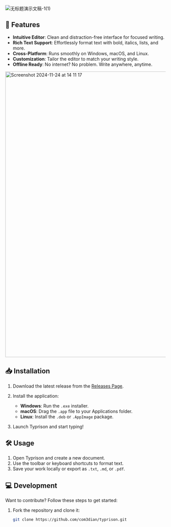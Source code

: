 ![无标题演示文稿-1(1)](https://github.com/user-attachments/assets/90cafd3b-831d-446b-9a67-1a4a9986e180)


## 🚀 Features
- **Intuitive Editor**: Clean and distraction-free interface for focused writing.
- **Rich Text Support**: Effortlessly format text with bold, italics, lists, and more.
- **Cross-Platform**: Runs smoothly on Windows, macOS, and Linux.
- **Customization**: Tailor the editor to match your writing style.
- **Offline Ready**: No internet? No problem. Write anywhere, anytime.

<img width="895" alt="Screenshot 2024-11-24 at 14 11 17" src="https://github.com/user-attachments/assets/e0001a94-4992-4985-98be-7893d041baf2">


## 📥 Installation
1. Download the latest release from the [Releases Page](https://github.com/yourusername/typrison/releases).
2. Install the application:
   - **Windows**: Run the `.exe` installer.
   - **macOS**: Drag the `.app` file to your Applications folder.
   - **Linux**: Install the `.deb` or `.AppImage` package.

3. Launch Typrison and start typing!

## 🛠️ Usage
1. Open Typrison and create a new document.
2. Use the toolbar or keyboard shortcuts to format text.
3. Save your work locally or export as `.txt`, `.md`, or `.pdf`.

## 💻 Development
Want to contribute? Follow these steps to get started:

1. Fork the repository and clone it:
   ```bash
   git clone https://github.com/com3dian/typrison.git
